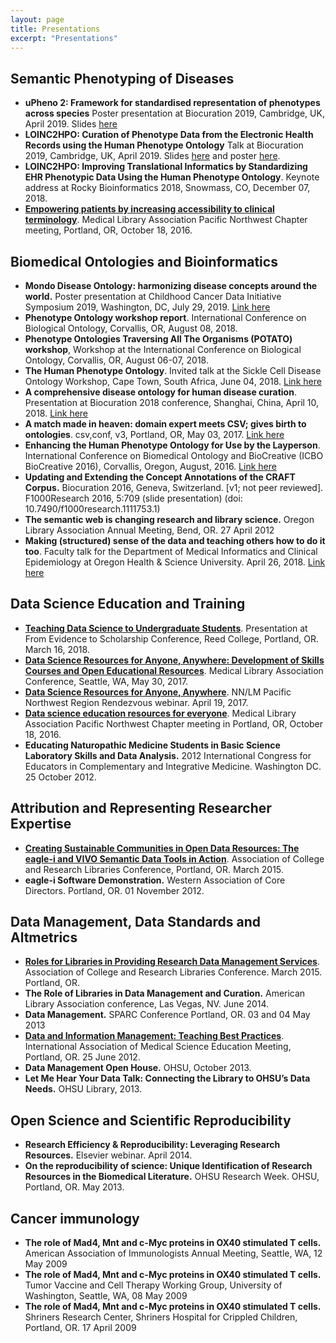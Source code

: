 ```yaml
---
layout: page
title: Presentations
excerpt: "Presentations"
---
```

## Semantic Phenotyping of Diseases

- **uPheno 2: Framework for standardised representation of phenotypes across species** Poster presentation at Biocuration 2019, Cambridge, UK, April 2019. Slides [here](https://f1000research.com/posters/8-403)
- **LOINC2HPO: Curation of Phenotype Data from the Electronic Health Records using the Human Phenotype Ontology** Talk at Biocuration 2019, Cambridge, UK, April 2019. Slides [here](https://f1000research.com/slides/8-383) and poster [here](https://f1000research.com/posters/8-382).
- **LOINC2HPO: Improving Translational Informatics by Standardizing EHR Phenotypic Data Using the Human Phenotype Ontology**. Keynote address at Rocky Bioinformatics 2018, Snowmass, CO, December 07, 2018.
- **[Empowering patients by increasing accessibility to clinical terminology](http://www.slideshare.net/NicoleVasilevsky/empowering-patients-by-increasing-accessibility-to-clinical-terminology)**. Medical Library Association Pacific Northwest Chapter meeting, Portland, OR, October 18, 2016.  

## Biomedical Ontologies and Bioinformatics

- **Mondo Disease Ontology: harmonizing disease concepts around the world.** Poster presentation at Childhood Cancer Data Initiative Symposium 2019, Washington, DC, July 29, 2019. [Link here](https://figshare.com/articles/Mondo_Disease_Ontology_harmonizing_disease_concepts_around_the_world/8980037)
- **Phenotype Ontology workshop report**. International Conference on Biological Ontology, Corvallis, OR, August 08, 2018.
- **Phenotype Ontologies Traversing All The Organisms (POTATO) workshop**, Workshop at the International Conference on Biological Ontology, Corvallis, OR, August 06-07, 2018.
- **The Human Phenotype Ontology**. Invited talk at the Sickle Cell Disease Ontology Workshop, Cape Town, South Africa, June 04, 2018. [Link here]((https://figshare.com/articles/Human_Phenotype_Ontology/6510257))
- **A comprehensive disease ontology for human disease curation**. Presentation at Biocuration 2018 conference, Shanghai, China, April 10, 2018. [Link here]((https://doi.org/10.6084/m9.figshare.6141551.v1))
- **A match made in heaven: domain expert meets CSV; gives birth to ontologies**. csv,conf, v3, Portland, OR, May 03, 2017. [Link here]((https://doi.org/10.6084/m9.figshare.4968119.v1))
- **Enhancing the Human Phenotype Ontology for Use by the Layperson**. International Conference on Biomedical Ontology and BioCreative (ICBO BioCreative 2016), Corvallis, Oregon, August, 2016. [Link here]((http://www.slideshare.net/NicoleVasilevsky/enhancing-the-human-phenotype-ontology-for-use-by-the-layperson-64669468))
- **Updating and Extending the Concept Annotations of the CRAFT Corpus.** Biocuration 2016, Geneva, Switzerland. [v1; not peer reviewed]. F1000Research 2016, 5:709 (slide presentation) (doi: 10.7490/f1000research.1111753.1)
- **The semantic web is changing research and library science.** Oregon Library Association Annual Meeting, Bend, OR. 27 April 2012
- **Making (structured) sense of the data and teaching others how to do it too**. Faculty talk for the Department of Medical Informatics and Clinical Epidemiology at Oregon Health & Science University. April 26, 2018. [Link here]((https://figshare.com/articles/Making_structured_sense_of_the_data_and_teaching_others_how_to_do_it_too/6203390))

## Data Science Education and Training

- **[Teaching Data Science to Undergraduate Students](https://www.slideshare.net/NicoleVasilevsky/teaching-data-science-to-undergraduate-students)**. Presentation at From Evidence to Scholarship Conference, Reed College, Portland, OR. March 16, 2018.
- **[Data Science Resources for Anyone, Anywhere: Development of Skills Courses and Open Educational Resources](https://doi.org/10.6084/m9.figshare.5056921.v1)**. Medical Library Association Conference, Seattle, WA, May 30, 2017.
- **[Data Science Resources for Anyone, Anywhere](https://doi.org/10.6084/m9.figshare.4892030.v1)**. NN/LM Pacific Northwest Region Rendezvous webinar. April 19, 2017. 
- **[Data science education resources for everyone](http://www.slideshare.net/NicoleVasilevsky/data-science-education-resources-for-everyone)**. Medical Library Association Pacific Northwest Chapter meeting in Portland, OR, October 18, 2016.
- **Educating Naturopathic Medicine Students in Basic Science Laboratory Skills and Data Analysis.** 2012 International Congress for Educators in Complementary and Integrative Medicine. Washington DC. 25 October 2012.

## Attribution and Representing Researcher Expertise

- **[Creating Sustainable Communities in Open Data Resources: The eagle-i and VIVO Semantic Data Tools in Action](http://www.slideshare.net/rhmcdonald/creating-sustainable-communities-in-open-data-resources-the-eaglei-and-vivo-semantic-data-tools-in-action)**. Association of College and Research Libraries Conference, Portland, OR.  March 2015.
- **eagle-i Software Demonstration.** Western Association of Core Directors. Portland, OR. 01 November 2012.

## Data Management, Data Standards and Altmetrics

- **[Roles for Libraries in Providing Research Data Management Services](http://www.slideshare.net/NicoleVasilevsky/acrl-march2015-final)**. Association of College and Research Libraries Conference. March 2015. Portland, OR.  
- **The Role of Libraries in Data Management and Curation.** American Library Association conference, Las Vegas, NV. June 2014.
- **Data Management.** SPARC Conference Portland, OR. 03 and 04 May 2013
- **[Data and Information Management: Teaching Best Practices](http://iamse.org/conf/conf16/IAMSEVasilevsky2012.pdf)**. International Association of Medical Science Education Meeting, Portland, OR. 25 June 2012. 
- **Data Management Open House.**  OHSU, October 2013.
- **Let Me Hear Your Data Talk: Connecting the Library to OHSU’s Data Needs.** OHSU Library, 2013.

## Open Science and Scientific Reproducibility

- **Research Efficiency & Reproducibility: Leveraging Research Resources.** Elsevier webinar. April 2014.
- **On the reproducibility of science: Unique Identification of Research Resources in the Biomedical Literature.** OHSU Research Week. OHSU, Portland, OR. May 2013. 

## Cancer immunology
- **The role of Mad4, Mnt and c-Myc proteins in OX40 stimulated T cells.** American Association of Immunologists Annual Meeting, Seattle, WA, 12 May 2009
- **The role of Mad4, Mnt and c-Myc proteins in OX40 stimulated T cells.** Tumor Vaccine and Cell Therapy Working Group, University of Washington, Seattle, WA, 08 May 2009
- **The role of Mad4, Mnt and c-Myc proteins in OX40 stimulated T cells.** Shriners Research Center, Shriners Hospital for Crippled Children, Portland, OR. 17 April 2009
